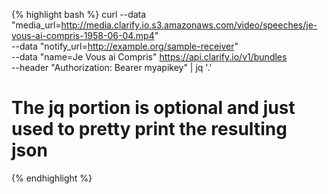 {% highlight bash %}
curl --data "media_url=http://media.clarify.io.s3.amazonaws.com/video/speeches/je-vous-ai-compris-1958-06-04.mp4" \
     --data "notify_url=http://example.org/sample-receiver" \
     --data "name=Je Vous ai Compris" https://api.clarify.io/v1/bundles \
     --header "Authorization: Bearer myapikey" | jq '.'
# The jq portion is optional and just used to pretty print the resulting json
{% endhighlight %}